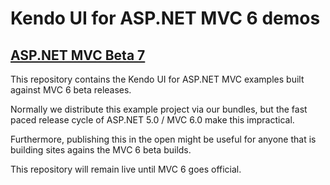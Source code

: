 # Kendo UI for ASP.NET MVC 6 demos

## [ASP.NET MVC Beta 7](https://github.com/aspnet/Mvc/milestones)

This repository contains the Kendo UI for ASP.NET MVC examples built against MVC 6 beta releases.

Normally we distribute this example project via our bundles, but the fast paced release cycle of ASP.NET 5.0 / MVC 6.0 make this impractical.

Furthermore, publishing this in the open might be useful for anyone that is building sites agains the MVC 6 beta builds.

This repository will remain live until MVC 6 goes official.
